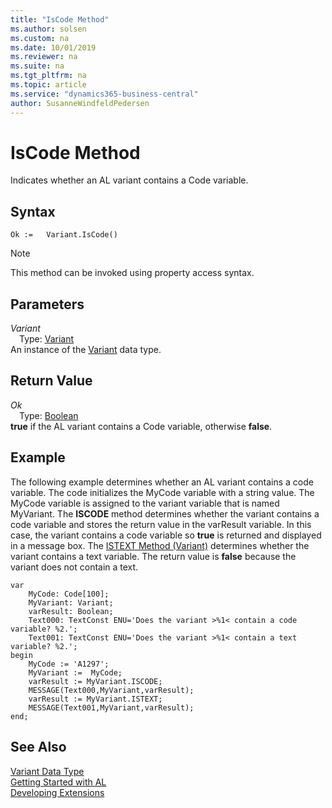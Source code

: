```yaml
---
title: "IsCode Method"
ms.author: solsen
ms.custom: na
ms.date: 10/01/2019
ms.reviewer: na
ms.suite: na
ms.tgt_pltfrm: na
ms.topic: article
ms.service: "dynamics365-business-central"
author: SusanneWindfeldPedersen
---
```

[//]: # (START>DO_NOT_EDIT)
[//]: # (IMPORTANT:Do not edit any of the content between here and the END>DO_NOT_EDIT.)
[//]: # (Any modifications should be made in the .xml files in the ModernDev repo.)
# IsCode Method
Indicates whether an AL variant contains a Code variable.


## Syntax
```
Ok :=   Variant.IsCode()
```
> [!NOTE]  
> This method can be invoked using property access syntax.  

## Parameters
*Variant*  
&emsp;Type: [Variant](variant-data-type.md)  
An instance of the [Variant](variant-data-type.md) data type.  

## Return Value
*Ok*  
&emsp;Type: [Boolean](../boolean/boolean-data-type.md)  
**true** if the AL variant contains a Code variable, otherwise **false**.  


[//]: # (IMPORTANT: END>DO_NOT_EDIT)

## Example  
 The following example determines whether an AL variant contains a code variable. The code initializes the MyCode variable with a string value. The MyCode variable is assigned to the variant variable that is named MyVariant. The **ISCODE** method determines whether the variant contains a code variable and stores the return value in the varResult variable. In this case, the variant contains a code variable so **true** is returned and displayed in a message box. The [ISTEXT Method (Variant)](../../methods/devenv-istext-method-variant.md) determines whether the variant contains a text variable. The return value is **false** because the variant does not contain a text.
   
```  
var
    MyCode: Code[100];
    MyVariant: Variant;
    varResult: Boolean;
    Text000: TextConst ENU='Does the variant >%1< contain a code variable? %2.';
    Text001: TextConst ENU='Does the variant >%1< contain a text variable? %2.';
begin
    MyCode := 'A1297';  
    MyVariant :=  MyCode;  
    varResult := MyVariant.ISCODE;  
    MESSAGE(Text000,MyVariant,varResult);  
    varResult := MyVariant.ISTEXT;  
    MESSAGE(Text001,MyVariant,varResult);  
end;
```  
  

## See Also
[Variant Data Type](variant-data-type.md)  
[Getting Started with AL](../../devenv-get-started.md)  
[Developing Extensions](../../devenv-dev-overview.md)